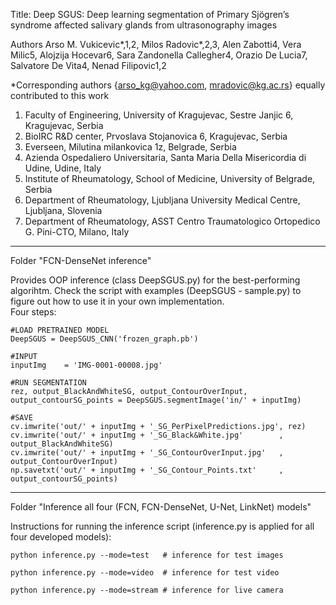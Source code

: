 Title: Deep SGUS: Deep learning segmentation of Primary Sjögren’s syndrome affected salivary glands from ultrasonography images

Authors Arso M. Vukicevic*,1,2, Milos Radovic*,2,3, Alen Zabotti4, Vera Milic5, Alojzija Hocevar6, Sara Zandonella Callegher4, Orazio De Lucia7, Salvatore De Vita4, Nenad Filipovic1,2

*Corresponding authors {arso_kg@yahoo.com, mradovic@kg.ac.rs} equally contributed to this work

1. Faculty of Engineering, University of Kragujevac, Sestre Janjic 6, Kragujevac, Serbia
2. BioIRC R&D center, Prvoslava Stojanovica 6, Kragujevac, Serbia
3. Everseen, Milutina milankovica 1z, Belgrade, Serbia
4. Azienda Ospedaliero Universitaria, Santa Maria Della Misericordia di Udine, Udine, Italy
5. Institute of Rheumatology, School of Medicine, University of Belgrade, Serbia
6. Department of Rheumatology, Ljubljana University Medical Centre, Ljubljana, Slovenia
7. Department of Rheumatology, ASST Centro Traumatologico Ortopedico G. Pini-CTO, Milano, Italy

----------------------------------------------------------------------------------------------

Folder "FCN-DenseNet inference"

  Provides OOP inference (class DeepSGUS.py) for the best-performing algorihtm.
  Check the script with examples (DeepSGUS - sample.py) to figure out how to use it in your own implementation.  
  Four steps: 
  
	#LOAD PRETRAINED MODEL
	DeepSGUS = DeepSGUS_CNN('frozen_graph.pb')

	#INPUT
	inputImg    = 'IMG-0001-00008.jpg'

	#RUN SEGMENTATION
	rez, output_BlackAndWhiteSG, output_ContourOverInput, output_contourSG_points = DeepSGUS.segmentImage('in/' + inputImg)

	#SAVE
	cv.imwrite('out/' + inputImg + '_SG_PerPixelPredictions.jpg', rez) 
	cv.imwrite('out/' + inputImg + '_SG_Black&White.jpg'        , output_BlackAndWhiteSG) 
	cv.imwrite('out/' + inputImg + '_SG_ContourOverInput.jpg'   , output_ContourOverInput) 
	np.savetxt('out/' + inputImg + '_SG_Contour_Points.txt'     , output_contourSG_points) 
----------------------------------------------------------------------------------------------

Folder "Inference all four (FCN, FCN-DenseNet, U-Net, LinkNet) models" 

Instructions for running the inference script (inference.py is applied for all four developed models):

	python inference.py --mode=test   # inference for test images
	
	python inference.py --mode=video  # inference for test video
	
	python inference.py --mode=stream # inference for live camera
